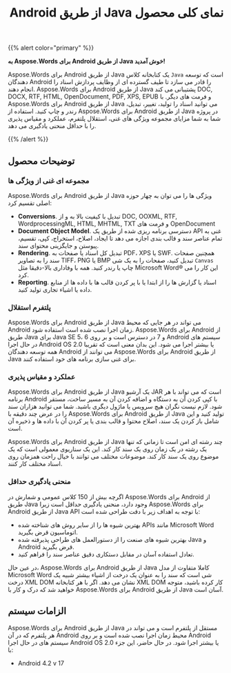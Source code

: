 ﻿---
title: Android از طریق Java نمای کلی محصول
second_title: Aspose.Words برای Java
articleTitle: نمای کلی محصول
linktitle: نمای کلی محصول
description: "Aspose.Words برای Android از طریق Java یک کتابخانه کلاس `Java` است که توسعه دهندگان Android را قادر می سازد تا طیف گسترده ای از وظایف پردازش اسناد را انجام دهند."
type: docs
weight: 10
url: /fa/java/android-product-overview/
timestamp: 2024-01-27-14-07-04
---

{{% alert color="primary" %}}

**به Aspose.Words برای Android از طریق Java خوش آمدید!**

Aspose.Words برای Android از طریق Java یک کتابخانه کلاس `Java` است که توسعه دهندگان Android را قادر می سازد تا طیف گسترده ای از وظایف پردازش اسناد را انجام دهند. Aspose.Words برای Android از طریق Java پشتیبانی می کند DOC, DOCX, RTF, HTML, OpenDocument, PDF, XPS, EPUB و فرمت های دیگر. با Aspose.Words برای Android از طریق Java می توانید اسناد را تولید، تغییر، تبدیل، رندر و چاپ کنید. استفاده از Aspose.Words برای Android از طریق Java در پروژه شما به شما مزایای مجموعه ویژگی های غنی، استقلال پلتفرم، عملکرد و مقیاس پذیری را با حداقل منحنی یادگیری می دهد.

{{% /alert %}}

## توضیحات محصول

### مجموعه ای غنی از ویژگی ها

Aspose.Words برای Android از طریق Java ویژگی ها را می توان به چهار حوزه اصلی تقسیم کرد:

- **Conversions**. تبدیل با کیفیت بالا به و از DOC, OOXML, RTF, WordprocessingML, HTML, MHTML, TXT و فرمت های OpenDocument
- **Document Object Model**. دسترسی برنامه ریزی شده از طریق یک API غنی به تمام عناصر سند و قالب بندی اجازه می دهد تا ایجاد، اصلاح، استخراج، کپی، تقسیم، پیوستن و جایگزینی محتوای سند.
- **Rendering**. تبدیل کل اسناد یا صفحات به PDF، XPS یا SWF. همچنین صفحات سند را به تصاویر TIFF، PNG یا BMP تبدیل کنید، صفحات را به یک شی `Canvas` چاپ یا رندر کنید. همه با وفاداری بالا-دقیقا مثل Microsoft Word® این کار را می کرد.
- **Reporting**. اسناد یا گزارش ها را از ابتدا یا با پر کردن قالب ها با داده ها از منابع داده یا اشیاء تجاری تولید کنید.

### پلتفرم استقلال

Aspose.Words برای Android از طریق Java می تواند در هر جایی که محیط Android زمان اجرا نصب شده است استفاده شود. Aspose.Words برای Android از طریق Java برای Java SE 5، 6 و 7 در دسترس است و بر روی Android سیستم های در حال اجرا Android OS 2.0 یا بیشتر اجرا می شود. این بدان معنی است که تقریبا همه توسعه دهندگان Android می توانند از Aspose.Words برای Android از طریق Java برای غنی سازی برنامه های خود استفاده کنند.

### عملکرد و مقیاس پذیری

Aspose.Words برای Android از طریق Java یک آرشیو JAR است که می تواند با هر برنامه Android با کپی کردن آن به دستگاه و اضافه کردن آن به مسیر ساخت، مستقر شود. لازم نیست نگران هیچ سرویس یا ماژول دیگری باشید. شما می توانید هزاران سند را در عرض چند دقیقه با Aspose.Words برای Android از طریق Java تولید کنید و این شامل باز کردن یک سند، اصلاح محتوا و قالب بندی یا پر کردن آن با داده ها و ذخیره آن است.

Aspose.Words برای Android از طریق Java چند رشته ای امن است تا زمانی که تنها یک رشته در یک زمان روی یک سند کار کند. این یک سناریوی معمولی است که یک موضوع روی یک سند کار کند. موضوعات مختلف می توانند با خیال راحت همزمان روی اسناد مختلف کار کنند.

### منحنی یادگیری حداقل

اگرچه بیش از 150 کلاس عمومی و شمارش در Aspose.Words برای Android از طریق Java وجود دارد، منحنی یادگیری حداقل است زیرا Aspose.Words برای Android از طریق Java API با توجه به اهداف زیر با دقت طراحی شده است:

- بهترین شیوه ها را از سایر روش های شناخته شده APIs مانند Microsoft Word اتوماسیون قرض بگیرید.
- بهترین شیوه های صنعت را از دستورالعمل های طراحی پذیرفته شده Java و Android قرض بگیرید.
- تعادل استفاده آسان در مقابل دستکاری دقیق عناصر سند را فراهم کنید.

در عین حال، Aspose.Words برای Android از طریق Java کاملا متفاوت از مدل Microsoft Word شی است که سند را به عنوان یک درخت از اشیاء بیشتر شبیه یک درخت XML DOM نشان می دهد. اگر با هر کتابخانه XML DOM کار کرده باشید، متوجه خواهید شد که درک و کار با Aspose.Words برای Android از طریق Java آسان است.

## الزامات سیستم

Aspose.Words برای Android از طریق Java مستقل از پلتفرم است و می تواند در هر پلتفرم که در آن Android محیط زمان اجرا نصب شده است و بر روی Android سیستم های در حال اجرا Android OS 2.0 یا بیشتر اجرا شود. در حال حاضر، این جزء با:

- Android 4.2 v 17
